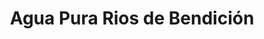 ---
title: "Agua Pura Rios de Bendición"
url: /san-miguel-petapa/agua-pura-rios-de-bendicion/
shop: Wasser
---